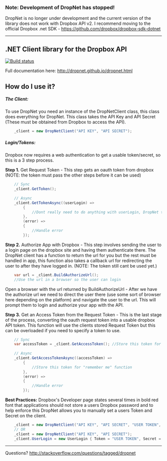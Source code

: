 ### Note: Development of DropNet has stopped!
DropNet is no longer under development and the current version of the library does not work with Dropbox API v2. I recommend moving to the official Dropbox .net SDK - https://github.com/dropbox/dropbox-sdk-dotnet



---



## .NET Client library for the Dropbox API

[![Build status](https://ci.appveyor.com/api/projects/status/tl7fd72m8x0m0ykv/branch/master?svg=true)](https://ci.appveyor.com/project/dkarzon/dropnet/branch/master)

Full documentation here: http://dropnet.github.io/dropnet.html

## How do I use it?

##### The Client:
To use DropNet you need an instance of the DropNetClient class, this class does everything for DropNet. This class takes the API Key and API Secret (These must be obtained from Dropbox to access the API).

```csharp
    _client = new DropNetClient("API KEY", "API SECRET");
```
 

##### Login/Tokens:
Dropbox now requires a web authentication to get a usable token/secret, so this is a 3 step process.

**Step 1.** Get Request Token - This step gets an oauth token from dropbox (NOTE: the token must pass the other steps before it can be used)

```csharp
    // Sync
    _client.GetToken();
    
    // Async
    _client.GetTokenAsync((userLogin) =>
        {
            //Dont really need to do anything with userLogin, DropNet takes care of it for now
        },
        (error) =>
        {
            //Handle error
        });
```

**Step 2.** Authorize App with Dropbox - This step involves sending the user to a login page on the dropbox site and having them authenticate there. The DropNet client has a function to return the url for you but the rest must be handled in app, this function also takes a callback url for redirecting the user to after they have logged in. (NOTE: The token still cant be used yet.)

```csharp
    var url = _client.BuildAuthorizeUrl();
    //Use the url in a browser so the user can login
```

Open a browser with the url returned by BuildAuthorizeUrl - After we have the authorize url we need to direct the user there (use some sort of browser here depending on the platform) and navigate the user to the url. This will prompt them to login and authorize your app with the API.

**Step 3.** Get an Access Token from the Request Token - This is the last stage of the process, converting the oauth request token into a usable dropbox API token. This function will use the clients stored Request Token but this can be overloaded if you need to specify a token to use.

```csharp
    // Sync
    var accessToken = _client.GetAccessToken(); //Store this token for "remember me" function
 
    // Async
    _client.GetAccessTokenAsync((accessToken) =>
        {
            //Store this token for "remember me" function
        },
        (error) =>
        {
            //Handle error
        });
```



**Best Practices:** Dropbox's Developer page states several times in bold red font that applications should not store a users Dropbox password and to help enforce this DropNet allows you to manually set a users Token and Secret on the client.

```csharp
    _client = new DropNetClient("API KEY", "API SECRET", "USER TOKEN", "USER SECRET");
    // OR
    _client = new DropNetClient("API KEY", "API SECRET");
    _client.UserLogin = new UserLogin { Token = "USER TOKEN", Secret = "USER SECRET" };
```

***

Questions? http://stackoverflow.com/questions/tagged/dropnet

